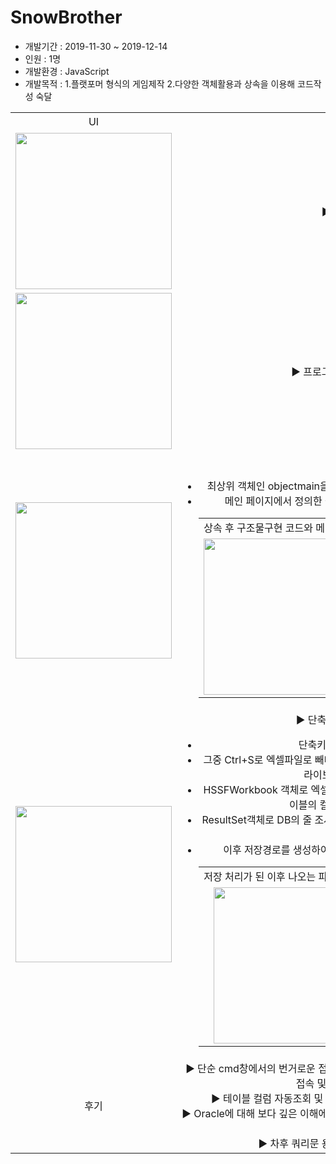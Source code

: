 <h1>SnowBrother</h1>
<ul>
  <li>개발기간 : 2019-11-30 ~ 2019-12-14</li>
  <li>인원 : 1명</li>
  <li>개발환경 : JavaScript</li>
  <li>개발목적 : 1.플랫포머 형식의 게임제작 2.다양한 객체활용과 상속을 이용해 코드작성 숙달</li>
</ul>

<table style="text-align:center;">
  <tr>
    <td>UI</td>
    <td>상세 설명</td>
  </tr>
  <tr>
    <td>
    <img src="https://user-images.githubusercontent.com/47166170/58056914-de3afb00-7b9d-11e9-928d-7f82f8745a8d.PNG" width="250px"/>
    </td>
    <td>
      ▶ 프로그램 구조<br>
    </td>
  </tr>
  <tr>
    <td>
    <img src="https://user-images.githubusercontent.com/47166170/58056954-06c2f500-7b9e-11e9-94a7-d2483d8de2c3.PNG" width="250px"/>
    </td>
    <td>
      ▶ 프로그램 최초 실행 메인화면<br>
    </td>
  <tr>
    <td>
    <img src="https://user-images.githubusercontent.com/47166170/58057025-60c3ba80-7b9e-11e9-87f7-47567cb95c44.PNG" width="250px"/>
    </td>
    <td>
      ▶ 구조물 구현<br>
      <ul>
        <li>최상위 객체인 objectmain을 상속받은 후 각 구조물마다 클래스를 생성한다.</li>
        <li>메인 페이지에서 정의한 클래스를 new로 생성해서 맵에 배치시킨다.</li>
        <table>
          <tr>
            <td colspan="2">상속 후 구조물구현 코드와 메인에서의 구현</td>
          </tr>
          <tr>
            <td>
            <img src="https://user-images.githubusercontent.com/47166170/58057142-cca62300-7b9e-11e9-8863-96f0c62fa39e.PNG" width="250px"/> 
            </td>
            <td>
              <img src="https://user-images.githubusercontent.com/47166170/58057143-cca62300-7b9e-11e9-905b-702bbffadc66.PNG" width="250px"/>
            </td>
          </tr>
        </table>
      </ul>
    </td>
  </tr>
  <tr>
    <td>
    <img src="" width="250px"/>
    </td>
    <td>
      ▶ 단축키를 활용한 엑셀 저장<br>
      <ul>
        <li>단축키를 지정해 명령 수행 가능.</li>
        <li>그중 Ctrl+S로 엑셀파일로 빼내 원하는 위치에 저장이 가능(엑셀저장은 poi.jar 라이브러리를 가져와서 수행).</li>
        <li>HSSFWorkbook 객체로 엑셀파일 생성후 ResultSetMetaData를 통해 DB테이블의 컬럼조사, 자료들을 가져온다.</li>
        <li>ResultSet객체로 DB의 줄 조사 이후 각 줄마다 Swing에서 사전에 정의한 테이블에 덮어 씌움</li>
        <li>이후 저장경로를 생성하여 File객체를 만들어 해당파일을 엑셀로 저장</li>
        <table>
          <tr>
            <td colspan="2">저장 처리가 된 이후 나오는 파일</td>
          </tr>
          <tr>
            <td>
            <img src=""/> 
            </td>
            <td>
              <img src="" width="250px"/>
            </td>
          </tr>
        </table>
      </ul>
    </td>
  </tr>
  <tr>
    <td>
    후기
    </td>
    <td>
      ▶ 단순 cmd창에서의 번거로운 접속 및 테이블 조회과정을 생략하고 오라클에 자동 접속 및 계정확인이 가능하다.<br>
      ▶ 테이블 컬럼 자동조회 및 CRUD의 반영결과를 즉시 확인 할 수 있다.<br>
      ▶ Oracle에 대해 보다 깊은 이해에 도움이 됐고, DB쿼리 관련공부에 집중 할 수 있는 프로젝트였다.<br>
      ▶ 차후 쿼리문 용어 입력시 자동완성 기능 추가.<br>
    </td>
  </tr>
</table>
